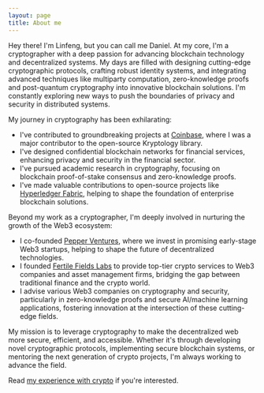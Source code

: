 ```yaml
---
layout: page
title: About me
---
```


Hey there! I'm Linfeng, but you can call me Daniel. At my core, I'm a cryptographer with a deep passion for advancing blockchain technology and decentralized systems.
My days are filled with designing cutting-edge cryptographic protocols, crafting robust identity systems, and integrating advanced techniques like multiparty computation, zero-knowledge proofs and post-quantum cryptography into innovative blockchain solutions. I'm constantly exploring new ways to push the boundaries of privacy and security in distributed systems.

My journey in cryptography has been exhilarating:

* I've contributed to groundbreaking projects at [Coinbase](https://www.coinbase.com/), where I was a major contributor to the open-source Kryptology library.
* I've designed confidential blockchain networks for financial services, enhancing privacy and security in the financial sector.
* I've pursued academic research in cryptography, focusing on blockchain proof-of-stake consensus and zero-knowledge proofs.
* I've made valuable contributions to open-source projects like [Hyperledger Fabric](https://www.hyperledger.org/projects/fabric), helping to shape the foundation of enterprise blockchain solutions.

Beyond my work as a cryptographer, I'm deeply involved in nurturing the growth of the Web3 ecosystem:

* I co-founded [Pepper Ventures](https://sites.google.com/view/pepperventures), where we invest in promising early-stage Web3 startups, helping to shape the future of decentralized technologies.
* I founded [Fertile Fields Labs](https://sites.google.com/view/fertilefieldslabs/home) to provide top-tier crypto services to Web3 companies and asset management firms, bridging the gap between traditional finance and the crypto world.
* I advise various Web3 companies on cryptography and security, particularly in zero-knowledge proofs and secure AI/machine learning applications, fostering innovation at the intersection of these cutting-edge fields.

My mission is to leverage cryptography to make the decentralized web more secure, efficient, and accessible. Whether it's through developing novel cryptographic protocols, implementing secure blockchain systems, or mentoring the next generation of crypto projects, I'm always working to advance the field.

Read [my experience with crypto](https://medium.com/@daniel.linfeng.zhou/written-on-the-occasion-of-bitcoins-fourth-halving-452605a874da) if you're interested. 



